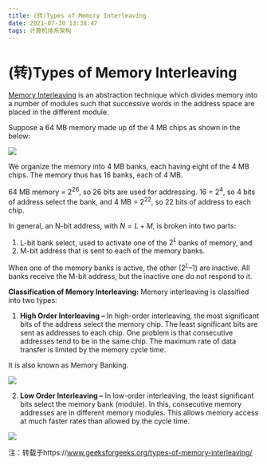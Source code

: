 ```yaml
---
title: (转)Types of Memory Interleaving
date: 2021-07-30 13:38:47
tags: 计算机体系架构
---
```


# (转)Types of Memory Interleaving

[Memory Interleaving](https://www.geeksforgeeks.org/memory-interleaving/) is an abstraction technique which divides memory into a number of modules such that successive words in the address space are placed in the different module.

Suppose a 64 MB memory made up of the 4 MB chips as shown in the below:

![](1406-4.png)

We organize the memory into 4 MB banks, each having eight of the 4 MB chips. The memory thus has 16 banks, each of 4 MB.

64 MB memory = $2^{26}$, so 26 bits are used for addressing.
16 = $2^4$, so 4 bits of address select the bank, and 4 MB = $2^{22}$, so 22 bits of address to each chip.

In general, an N-bit address, with $N = L + M$, is broken into two parts:

1. L-bit bank select, used to activate one of the $2^L$ banks of memory, and
2. M-bit address that is sent to each of the memory banks.

When one of the memory banks is active, the other ($2^L – 1$) are inactive. All banks receive the M-bit address, but the inactive one do not respond to it.

**Classification of Memory Interleaving:**
Memory interleaving is classified into two types:

1. **High Order Interleaving –** In high-order interleaving, the most significant bits of the address select the memory chip. The least significant bits are sent as addresses to each chip. One problem is that consecutive addresses tend to be in the same chip. The maximum rate of data transfer is limited by the memory cycle time.

It is also known as Memory Banking.

![](223-1.png)

2. **Low Order Interleaving –** In low-order interleaving, the least significant bits select the memory bank (module). In this, consecutive memory addresses are in different memory modules. This allows memory access at much faster rates than allowed by the cycle time.

![](3164-1.png)

注：转载于https://www.geeksforgeeks.org/types-of-memory-interleaving/